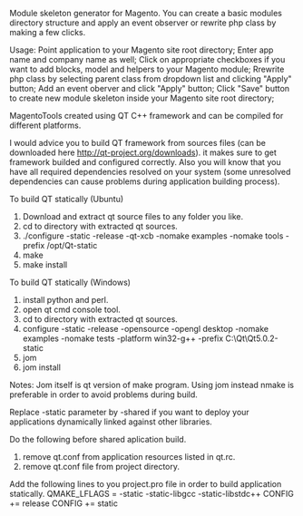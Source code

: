 Module skeleton generator for Magento. You can create a basic modules directory structure and apply an event observer or rewrite php class by making a few clicks. 

Usage: 
Point application to your Magento site root directory;
Enter app name and company name as well;
Click on appropriate checkboxes if you want to add blocks, model and helpers to your Magento module;
Rrewrite php class by selecting parent class from dropdown list and clicking "Apply" button;
Add an event oberver and click "Apply" button;
Click "Save" button to create new module skeleton inside your Magento site root directory;

MagentoTools created using QT C++ framework and can be compiled for different platforms. 


I would advice you to build QT framework from sources files (can be downloaded here http://qt-project.org/downloads). it makes sure to get framework builded and configured correctly. Also you will know that you have all required dependencies resolved on your system (some unresolved dependencies can cause problems during application building process). 

To build QT statically (Ubuntu)
1. Download and extract qt source files to any folder you like.
2. cd to directory with extracted qt sources.
3. ./configure -static -release -qt-xcb -nomake examples -nomake tools -prefix /opt/Qt-static
4. make
5. make install
 
To build QT statically (Windows)
1. install python and perl.
2. open qt cmd console tool.
3. cd to directory with extracted qt sources.
4. configure -static -release -opensource -opengl desktop -nomake examples -nomake tests -platform win32-g++ -prefix C:\Qt\Qt5.0.2-static
5. jom
6. jom install

Notes:
Jom itself is qt version of make program. Using jom instead nmake is preferable in order to avoid problems during build. 

Replace -static parameter by -shared if you want to deploy your applications dynamically linked against other libraries.

Do the following before shared aplication build.
1. remove qt.conf from application resources listed in qt.rc. 
2. remove qt.conf file from project directory.

Add the following lines to you project.pro file in order to build application statically.
QMAKE_LFLAGS = -static -static-libgcc -static-libstdc++
CONFIG += release
CONFIG += static

		                        


